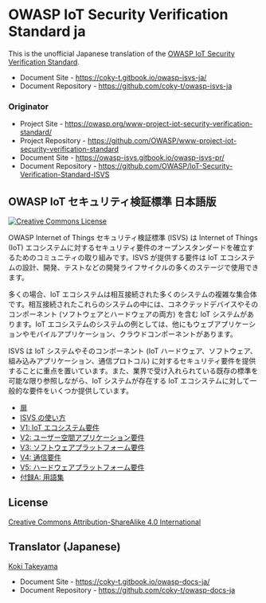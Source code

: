 # OWASP IoT Security Verification Standard ja

This is the unofficial Japanese translation of the [OWASP IoT Security Verification Standard](https://github.com/OWASP/IoT-Security-Verification-Standard-ISVS).

- Document Site - <https://coky-t.gitbook.io/owasp-isvs-ja/>
- Document Repository - <https://github.com/coky-t/owasp-isvs-ja>

### Originator

- Project Site - <https://owasp.org/www-project-iot-security-verification-standard/>
- Project Repository - <https://github.com/OWASP/www-project-iot-security-verification-standard>
- Document Site - <https://owasp-isvs.gitbook.io/owasp-isvs-pr/>
- Document Repository - <https://github.com/OWASP/IoT-Security-Verification-Standard-ISVS>

## OWASP IoT セキュリティ検証標準 日本語版

[![Creative Commons License](https://licensebuttons.net/l/by-sa/4.0/88x31.png)](https://creativecommons.org/licenses/by-sa/4.0/ "CC BY-SA 4.0")

OWASP Internet of Things セキュリティ検証標準 (ISVS) は Internet of Things (IoT) エコシステムに対するセキュリティ要件のオープンスタンダードを確立するためのコミュニティの取り組みです。ISVS が提供する要件は IoT エコシステムの設計、開発、テストなどの開発ライフサイクルの多くのステージで使用できます。

多くの場合、IoT エコシステムは相互接続された多くのシステムの複雑な集合体です。相互接続されたこれらのシステムの中には、コネクテッドデバイスやそのコンポーネント (ソフトウェアとハードウェアの両方) を含む IoT システムがあります。IoT エコシステムのシステムの例としては、他にもウェブアプリケーションやモバイルアプリケーション、クラウドコンポーネントがあります。

ISVS は IoT システムやそのコンポーネント (IoT ハードウェア、ソフトウェア、組み込みアプリケーション、通信プロトコル) に対するセキュリティ要件を提供することに重点を置いています。また、業界で受け入れられている既存の標準を可能な限り参照しながら、IoT システムが存在する IoT エコシステムに対して一般的な要件をいくつか提供しています。

* [扉](ja/0x01-Frontispiece.md)
* [ISVS の使い方](ja/Using_ISVS.md)
* [V1: IoT エコシステム要件](ja/V1-IoT_Ecosystem_Requirements.md)
* [V2: ユーザー空間アプリケーション要件](ja/V2-User_Space_Application_Requirements.md)
* [V3: ソフトウェアプラットフォーム要件](ja/V3-Software_Platform_Requirements.md)
* [V4: 通信要件](ja/V4-Communication_Requirements.md)
* [V5: ハードウェアプラットフォーム要件](ja/V5-Hardware_Platform_Requirements.md)
* [付録A: 用語集](ja/Appendix_A-Glossary.md)

## License

[Creative Commons Attribution-ShareAlike 4.0 International](https://creativecommons.org/licenses/by-sa/4.0/)

## Translator (Japanese)

[Koki Takeyama](https://github.com/coky-t)

- Document Site - <https://coky-t.gitbook.io/owasp-docs-ja/>
- Document Repository - <https://github.com/coky-t/owasp-docs-ja>
